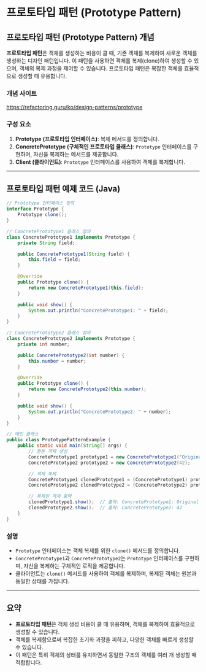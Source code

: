 # 프로토타입 패턴 (Prototype Pattern)

## 프로토타입 패턴 (Prototype Pattern) 개념

**프로토타입 패턴**은 객체를 생성하는 비용이 클 때, 기존 객체를 복제하여 새로운 객체를 생성하는 디자인 패턴입니다. 이 패턴을 사용하면 객체를 복제(clone)하여 생성할 수 있으며, 객체의 복제 과정을 제어할 수 있습니다. 프로토타입 패턴은 복잡한 객체를 효율적으로 생성할 때 유용합니다.

### 개념 사이트

https://refactoring.guru/ko/design-patterns/prototype

### 구성 요소

1. **Prototype (프로토타입 인터페이스)**: 복제 메서드를 정의합니다.
2. **ConcretePrototype (구체적인 프로토타입 클래스)**: `Prototype` 인터페이스를 구현하며, 자신을 복제하는 메서드를 제공합니다.
3. **Client (클라이언트)**: `Prototype` 인터페이스를 사용하여 객체를 복제합니다.

---

## 프로토타입 패턴 예제 코드 (Java)

```java
// Prototype 인터페이스 정의
interface Prototype {
    Prototype clone();
}

// ConcretePrototype1 클래스 정의
class ConcretePrototype1 implements Prototype {
    private String field;

    public ConcretePrototype1(String field) {
        this.field = field;
    }

    @Override
    public Prototype clone() {
        return new ConcretePrototype1(this.field);
    }

    public void show() {
        System.out.println("ConcretePrototype1: " + field);
    }
}

// ConcretePrototype2 클래스 정의
class ConcretePrototype2 implements Prototype {
    private int number;

    public ConcretePrototype2(int number) {
        this.number = number;
    }

    @Override
    public Prototype clone() {
        return new ConcretePrototype2(this.number);
    }

    public void show() {
        System.out.println("ConcretePrototype2: " + number);
    }
}

// 메인 클래스
public class PrototypePatternExample {
    public static void main(String[] args) {
        // 원본 객체 생성
        ConcretePrototype1 prototype1 = new ConcretePrototype1("Original 1");
        ConcretePrototype2 prototype2 = new ConcretePrototype2(42);

        // 객체 복제
        ConcretePrototype1 clonedPrototype1 = (ConcretePrototype1) prototype1.clone();
        ConcretePrototype2 clonedPrototype2 = (ConcretePrototype2) prototype2.clone();

        // 복제된 객체 출력
        clonedPrototype1.show();  // 출력: ConcretePrototype1: Original 1
        clonedPrototype2.show();  // 출력: ConcretePrototype2: 42
    }
}
```

### 설명

- `Prototype` 인터페이스는 객체 복제를 위한 `clone()` 메서드를 정의합니다.
- `ConcretePrototype1`과 `ConcretePrototype2`는 `Prototype` 인터페이스를 구현하며, 자신을 복제하는 구체적인 로직을 제공합니다.
- 클라이언트는 `clone()` 메서드를 사용하여 객체를 복제하며, 복제된 객체는 원본과 동일한 상태를 가집니다.

---

## 요약

- **프로토타입 패턴**은 객체 생성 비용이 클 때 유용하며, 객체를 복제하여 효율적으로 생성할 수 있습니다.
- 객체를 복제함으로써 복잡한 초기화 과정을 피하고, 다양한 객체를 빠르게 생성할 수 있습니다.
- 이 패턴은 특히 객체의 상태를 유지하면서 동일한 구조의 객체를 여러 개 생성할 때 적합합니다.